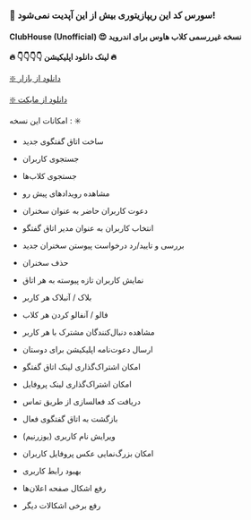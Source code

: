 ###  🔴 سورس کد این ریپازیتوری بیش از این آپدیت نمی‌شود!

#### ClubHouse (Unofficial) 😍 نسخه غیررسمی کلاب هاوس برای اندروید

**🔥 👇👇👇👇 لینک دانلود اپلیکیشن 🔥**

[❇️ دانلود از بازار ](https://cafebazaar.ir/app/ir.parsapp.houseclub)

[❇️ دانلود از مایکت ](https://myket.ir/app/ir.parsapp.houseclub)

امکانات این نسخه : ✳️
* ساخت اتاق گفتگوی جدید 

* جستجوی کاربران

* جستجوی کلاب‌ها

* مشاهده رویدادهای پیش رو

* دعوت کاربران حاضر به عنوان سخنران

* انتخاب کاربران به عنوان مدیر اتاق گفتگو

* بررسی و تایید/رد درخواست پیوستن سخنران جدید

* حذف سخنران

* نمایش کاربران تازه پیوسته به هر اتاق

* بلاک / آنبلاک هر کاربر

* فالو / آنفالو کردن هر کلاب

* مشاهده دنبال‌کنندگان مشترک با هر کاربر

* ارسال دعوت‌نامه اپلیکیشن برای دوستان

* امکان اشتراک‌گذاری لینک اتاق گفتگو

* امکان اشتراک‌گذاری لینک پروفایل

* دریافت کد فعالسازی از طریق تماس

* بازگشت به اتاق گفتگوی فعال

* ویرایش نام کاربری (یوزرنیم)

* امکان بزرگ‌نمایی عکس پروفایل کاربران

* بهبود رابط کاربری

* رفع اشکال صفحه اعلان‌ها

* رفع برخی اشکالات دیگر
